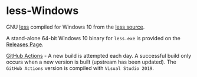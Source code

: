 # less-Windows
GNU [less](https://en.wikipedia.org/wiki/Less_\(Unix\)) compiled for Windows 10 from the [less source](http://greenwoodsoftware.com/less/).

A stand-alone 64-bit Windows 10 binary for `less.exe` is provided on the [Releases Page](https://github.com/jftuga/less-Windows/releases).

[GitHub Actions](https://github.com/jftuga/less-Windows/actions) - A new build is attempted each day.  A successful build only occurs when a new version is built (upstream has been updated).  The `GitHub Actions` version is compiled with `Visual Studio 2019`.

